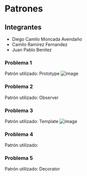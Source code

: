 # Patrones
## Integrantes
* Diego Camilo Moncada Avendaño
* Camilo Ramirez Fernandez
* Juan Pablo Benitez

### Problema 1
Patrón utilizado: Prototype
![image](https://github.com/user-attachments/assets/53ee676a-91a0-48e1-94c9-a2134bd0662a)

### Problema 2
Patrón utilizado: Observer

### Problema 3
Patrón utilizado: Template
![image](https://github.com/user-attachments/assets/7ad132a7-13b2-4eb8-9cd1-6e04a28bc6c7)

### Problema 4
Patrón utilizado:

### Problema 5
Patrón utilizado: Decorator
